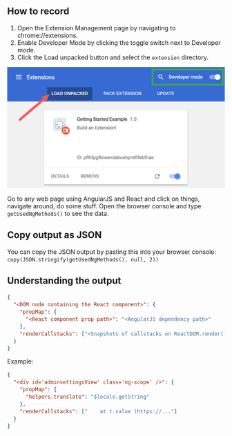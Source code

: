 ## How to record
1. Open the Extension Management page by navigating to chrome://extensions.
2. Enable Developer Mode by clicking the toggle switch next to Developer mode.
3. Click the Load unpacked button and select the `extension` directory.

![](load_unpacked_extension.png)

Go to any web page using AngularJS and React and click on things, navigate around, do some stuff.
Open the browser console and type `getUsedNgMethods()` to see the data.

## Copy output as JSON
You can copy the JSON output by pasting this into your browser console: `copy(JSON.stringify(getUsedNgMethods(), null, 2))`

## Understanding the output
```json
{
  "<DOM node containing the React component>": {
    "propMap": {
      "<React component prop path>": "<AngularJS dependency path>"
    },
    "renderCallstacks": ["<Snapshots of callstacks on ReactDOM.render()>"]
  }
}
```
Example:
```json
{
  "<div id='adminsettingsView' class='ng-scope' />": {
    "propMap": {
      "helpers.translate": "$locale.getString"
    },
    "renderCallstacks": ["    at t.value (https://..."]
  }
}
```
